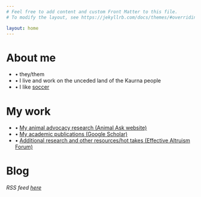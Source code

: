 ```yaml
---
# Feel free to add content and custom Front Matter to this file.
# To modify the layout, see https://jekyllrb.com/docs/themes/#overriding-theme-defaults

layout: home
---
```

# About me
* • they/them
* • I live and work on the unceded land of the Kaurna people
* • I like [soccer](soccer.html)

# My work
* • [My animal advocacy research (Animal Ask website)](https://www.animalask.org/research)
* • [My academic publications (Google Scholar)](https://www.scholar.google.com/citations?hl=en&user=hCCZcZYAAAAJ&view_op=list_works&sortby=pubdate)
* • [Additional research and other resources/hot takes (Effective Altruism Forum)](https://forum.effectivealtruism.org/users/ren-ryba)

# Blog
*RSS feed [here](ryba.ren/feed.xml)*

